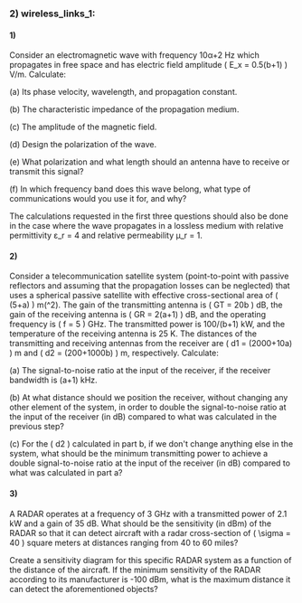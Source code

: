 ### 2) wireless_links_1: 

#### 1)
Consider an electromagnetic wave with frequency 10α+2 Hz which propagates in free space and has electric field amplitude \( E_x = 0.5(b+1) \) V/m. Calculate:

(a) Its phase velocity, wavelength, and propagation constant.

(b) The characteristic impedance of the propagation medium.

(c) The amplitude of the magnetic field.

(d) Design the polarization of the wave.

(e) What polarization and what length should an antenna have to receive or transmit this signal?

(f) In which frequency band does this wave belong, what type of communications would you use it for, and why?

The calculations requested in the first three questions should also be done in the case where the wave propagates in a lossless medium with relative permittivity ε_r = 4 and relative permeability μ_r = 1.




#### 2)
Consider a telecommunication satellite system (point-to-point with passive reflectors and assuming that the propagation losses can be neglected) that uses a spherical passive satellite with effective cross-sectional area of \( (5+a) \) m\(^2\). The gain of the transmitting antenna is \( GT = 20b \) dB, the gain of the receiving antenna is \( GR = 2(a+1) \) dB, and the operating frequency is \( f = 5 \) GHz. The transmitted power is 100/(b+1) kW, and the temperature of the receiving antenna is 25 K. The distances of the transmitting and receiving antennas from the receiver are \( d1 = (2000+10a) \) m and \( d2 = (200+1000b) \) m, respectively. Calculate:

(a) The signal-to-noise ratio at the input of the receiver, if the receiver bandwidth is (a+1) kHz.

(b) At what distance should we position the receiver, without changing any other element of the system, in order to double the signal-to-noise ratio at the input of the receiver (in dB) compared to what was calculated in the previous step?

(c) For the \( d2 \) calculated in part b, if we don't change anything else in the system, what should be the minimum transmitting power to achieve a double signal-to-noise ratio at the input of the receiver (in dB) compared to what was calculated in part a?




#### 3)
A RADAR operates at a frequency of 3 GHz with a transmitted power of 2.1 kW and a gain of 35 dB. What should be the sensitivity (in dBm) of the RADAR so that it can detect aircraft with a radar cross-section of \( \sigma = 40 \) square meters at distances ranging from 40 to 60 miles?


Create a sensitivity diagram for this specific RADAR system as a function of the distance of the aircraft. If the minimum sensitivity of the RADAR according to its manufacturer is -100 dBm, what is the maximum distance it can detect the aforementioned objects?
